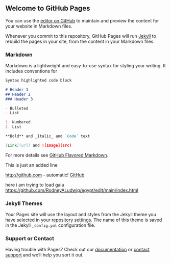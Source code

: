 ## Welcome to GitHub Pages

You can use the [editor on GitHub](https://github.com/RodneyALudwig/egypt/edit/main/README.md) to maintain and preview the content for your website in Markdown files.

Whenever you commit to this repository, GitHub Pages will run [Jekyll](https://jekyllrb.com/) to rebuild the pages in your site, from the content in your Markdown files.

### Markdown

Markdown is a lightweight and easy-to-use syntax for styling your writing. It includes conventions for

```markdown
Syntax highlighted code block

# Header 1
## Header 2
### Header 3

- Bulleted
- List

1. Numbered
2. List

**Bold** and _Italic_ and `Code` text

[Link](url) and ![Image](src)
```

For more details see [GitHub Flavored Markdown](https://guides.github.com/features/mastering-markdown/).

This is just an added line

http://github.com - automatic!
[GitHub](http://github.com)

here i am trying to load gaia
https://github.com/RodneyALudwig/egypt/edit/main/index.html

### Jekyll Themes

Your Pages site will use the layout and styles from the Jekyll theme you have selected in your [repository settings](https://github.com/RodneyALudwig/egypt/settings). The name of this theme is saved in the Jekyll `_config.yml` configuration file.

### Support or Contact

Having trouble with Pages? Check out our [documentation](https://docs.github.com/categories/github-pages-basics/) or [contact support](https://github.com/contact) and we’ll help you sort it out.
